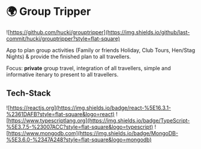 # 🌍 Group Tripper
![https://github.com/hucki/grouptripper](https://img.shields.io/github/last-commit/hucki/grouptripper?style=flat-square)

App to plan group activities (Family or friends Holiday, Club Tours, Hen/Stag Nights) & provide the finished plan to all travellers.

Focus: **private** group travel, integration of all travellers, simple and informative itenary to present to all travellers.

## Tech-Stack
![https://reactjs.org](https://img.shields.io/badge/react-%5E16.3.1-%2361DAFB?style=flat-square&logo=react)
![https://www.typescriptlang.org](https://img.shields.io/badge/TypeScript-%5E3.7.5-%23007ACC?style=flat-square&logo=typescript)
![https://www.mongodb.com](https://img.shields.io/badge/MongoDB-%5E3.6.0-%2347A248?style=flat-square&logo=mongodb)


